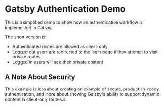 # Gatsby Authentication Demo

This is a simplified demo to show how an authentication workflow is implemented in Gatsby.

The short version is:

- Authenticated routes are allowed as client-only
- Logged out users are redirected to the login page if they attempt to visit private routes
- Logged in users will see their private content

## A Note About Security

This example is less about creating an example of secure, production-ready authentication, and more about showing Gatsby's ability to support dynamic content in client-only routes.s
